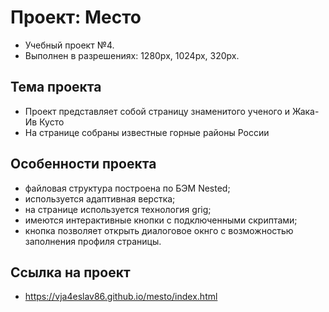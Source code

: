 # Проект: Место
* Учебный проект №4. 
* Выполнен в разрешениях: 1280px, 1024px, 320px.

## Тема проекта
* Проект представляет собой страницу знаменитого ученого и Жака-Ив Кусто
* На странице собраны известные горные районы России

## Особенности проекта
* файловая структура построена по БЭМ Nested;
* используется адаптивная верстка;
* на странице используется технология grig;
* имеются интерактивные кнопки с подключенными скриптами;
* кнопка позволяет открыть диалоговое окнго с возможностью заполнения профиля страницы.

## Ссылка на проект
* https://vja4eslav86.github.io/mesto/index.html